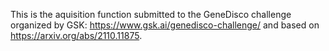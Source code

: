 This is the aquisition function submitted to the GeneDisco challenge organized by GSK: https://www.gsk.ai/genedisco-challenge/ and based on https://arxiv.org/abs/2110.11875.
